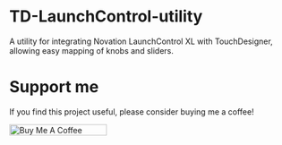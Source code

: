 # TD-LaunchControl-utility
A utility for integrating Novation LaunchControl XL with TouchDesigner, allowing easy mapping of knobs and sliders.

# Support me
If you find this project useful, please consider buying me a coffee!

<a href="https://www.buymeacoffee.com/roniemartinez" target="_blank"><img src="https://cdn.buymeacoffee.com/buttons/default-orange.png" alt="Buy Me A Coffee" height="20" width="174"></a>
